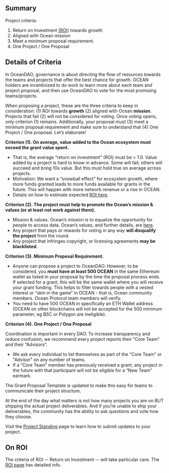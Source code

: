 ## Summary

Project criteria: 
1. Return on Investment [(ROI)](On-Roi) towards growth
1. Aligned with Ocean mission
1. Meet a minimum proposal requirement.
1. One Project / One Proposal

## Details of Criteria

In OceanDAO, governance is about directing the flow of resources towards the teams and projects that offer the best chance for growth. OCEAN holders are incentivized to do work to learn more about each team and project proposal, and then use OceanDAO to vote for the most promising teams/projects.

When proposing a project, these are the three criteria to keep in consideration: (1) ROI towards **growth** (2) aligned with Ocean **mission**. Projects that fail (2) will not be considered for voting. Once voting opens, only criterion (1) remains. Additionally, your proposal must (3) meet a minimum proposal requirement and make sure to understand that (4) One Project / One proposal. Let’s elaborate!

**Criterion (1). On average, value added to the Ocean ecosystem must exceed the grant value spent.**
- That is, the average “return on investment” (ROI) must be > 1.0. Value added by a project is hard to know in advance. Some will fail; others will succeed and bring 10x value. But this must hold true on average across projects. 
- Motivation: We want a “snowball effect” for ecosystem growth, where more funds granted leads to more funds available for grants in the future. This will happen with more network revenue or a rise in OCEAN.
- Details on how to estimate expected [ROI here](On-ROI).

**Criterion (2). The project must help to promote the Ocean’s mission & values (or at least not work against them).**
- Mission & values. Ocean’s mission is to equalize the opportunity for people to access data. Ocean’s values, and further details, are [here](https://blog.oceanprotocol.com/mission-values-for-ocean-protocol-aba998e95b8).
- Any project that pays or rewards for voting in any way **will disqualify the project** from the round.
- Any project that infringes copyright, or licensing agreements **may be blacklisted**.

**Criterion (3). Minimum Proposal Requirement.**
- Anyone can propose a project to OceanDAO. However, to be considered, you **must have at least 500 OCEAN** in the same Ethereum wallet as listed in your proposal by the time the proposal process ends. If selected for a grant, this will be the same wallet where you will receive your grant funding. This helps to filter towards people with a vested interest or “skin in the game” in OCEAN - that is, Ocean community members. Ocean Protocol team members will verify.
- You need to have 500 OCEAN in specifically an ETH Wallet address (OCEAN on other blockchains will not be accepted for the 500 minimum parameter; eg BSC or Polygon are ineligible).

**Criterion (4). One Project / One Proposal**

Coordination is important in every DAO. To increase transparency and reduce confusion, we recommend every project reports their “Core Team” and their “Advisors”.

- We ask every individual to list themselves as part of the "Core Team" or "Advisor" on any number of teams.
- If a “Core Team” member has previously received a grant, any project in the future with that participant will not be eligible for a “New Team” earmark.

The Grant Proposal Template is updated to make this easy for teams to communicate their project structure.

At the end of the day what matters is not how many projects you are on BUT shipping the actual project deliverables. And if you’re unable to ship your deliverables, the community has the ability to ask questions and vote how they choose.

Visit the [Project Standing](https://www.notion.so/Project-Standing-a26be0e2054e4927ab5ab8e7bde8558f) page to learn how to submit updates to your project.


## On ROI

The criteria of ROI -- Return on Investment -- will take particular care. The [ROI page](On-Roi) has detailed info.